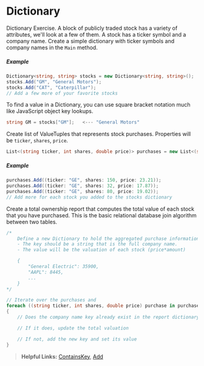 # Dictionary
Dictionary Exercise.
A block of publicly traded stock has a variety of attributes, we'll look at a few of them. A stock has a ticker symbol and a company name. Create a simple dictionary with ticker symbols and company names in the `Main` method.

##### Example

```cs
Dictionary<string, string> stocks = new Dictionary<string, string>();
stocks.Add("GM", "General Motors");
stocks.Add("CAT", "Caterpillar");
// Add a few more of your favorite stocks
```

To find a value in a Dictionary, you can use square bracket notation much like JavaScript object key lookups.
```cs
string GM = stocks["GM"];   <--- "General Motors"
```

Create list of ValueTuples that represents stock purchases. Properties will be `ticker`, `shares`, `price`.

```cs
List<(string ticker, int shares, double price)> purchases = new List<(string, int, double)>();
```

##### Example

```cs
purchases.Add((ticker: "GE", shares: 150, price: 23.21));
purchases.Add((ticker: "GE", shares: 32, price: 17.87));
purchases.Add((ticker: "GE", shares: 80, price: 19.02));
// Add more for each stock you added to the stocks dictionary
```

Create a total ownership report that computes the total value of each stock that you have purchased. This is the basic relational database join algorithm between two tables.

```cs
/* 
    Define a new Dictionary to hold the aggregated purchase information.
    - The key should be a string that is the full company name.
    - The value will be the valuation of each stock (price*amount)

    {
        "General Electric": 35900,
        "AAPL": 8445,
        ...
    }
*/

// Iterate over the purchases and 
foreach ((string ticker, int shares, double price) purchase in purchases)
{
    // Does the company name key already exist in the report dictionary?

    // If it does, update the total valuation

    // If not, add the new key and set its value
}
```

> **Helpful Links:** [ContainsKey](https://msdn.microsoft.com/en-us/library/kw5aaea4(v=vs.110).aspx), [Add](https://msdn.microsoft.com/en-us/library/k7z0zy8k(v=vs.110).aspx)
 
